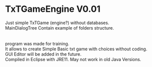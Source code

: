 # TxTGameEngine V0.01
Just simple TxTGame (engine?) without databases. <br/>
MainDialogTree Contain example of folders structure. <br/>
<br/>
<br/>
program was made for training.<br/>
It allows to create Simple Basic txt game with choices without coding.<br/>
GUI Editor will be added in the future.<br/>
Compiled in Eclipse with JRE11. May not work in old Java Versions.<br/>

